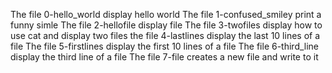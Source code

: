 The file 0-hello_world display hello world
The file 1-confused_smiley print a funny simle 
The file 2-hellofile display file
The file 3-twofiles display how to use cat and display two files
the file 4-lastlines display the last 10 lines of a file
The file 5-firstlines display the first 10 lines of a file
The file 6-third_line display the third line of a file
The file 7-file creates a new file and write to it
